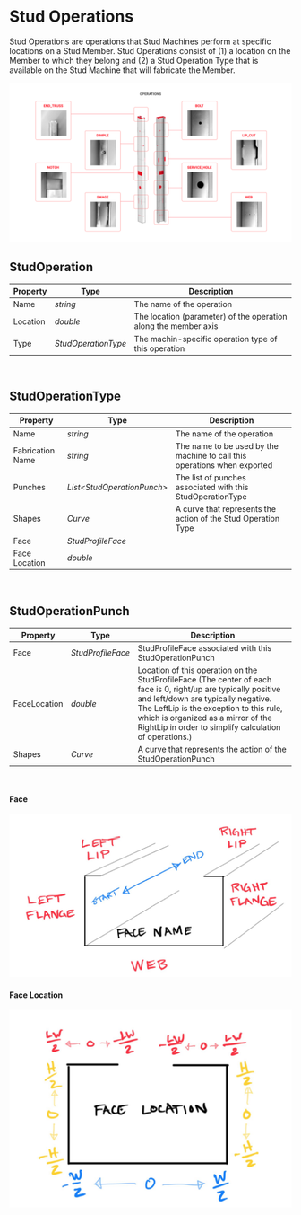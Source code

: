 # Stud Operations

 Stud Operations are operations that Stud Machines perform at specific locations on a Stud Member. Stud Operations consist of (1) a location on the Member to which they belong and (2) a Stud Operation Type that is available on the Stud Machine that will fabricate the Member.

![Common Types](/assets/objects/StudOperation_CommonTypes.png)
## StudOperation

Property | Type | Description
---------| ---------| ---------
Name | *string* | The  name of the operation
Location | *double* | The location (parameter) of the operation along the member axis
Type | *StudOperationType* | The machin-specific operation type of this operation
<br>

## StudOperationType

Property | Type | Description
---------| ---------| ---------
Name | *string* | The name of the operation
Fabrication Name | *string* | The name to be used by the machine to call this operations when exported
Punches | *List\<StudOperationPunch>* | The list of punches associated with this StudOperationType
Shapes | *Curve* | A curve that represents the action of the Stud Operation Type
Face | *StudProfileFace* | 
Face Location | *double* |
<br>

## StudOperationPunch

Property | Type | Description
---------| ---------| ---------
Face | *StudProfileFace* | StudProfileFace associated with this StudOperationPunch
FaceLocation | *double* | Location of this operation on the StudProfileFace (The center of each face is 0, right/up are typically positive and left/down are typically negative.  The LeftLip is the exception to this rule, which is organized as a mirror of the RightLip in order to simplify calculation of operations.)
Shapes | *Curve* | A curve that represents the action of the StudOperationPunch
<br>

<!--
## Location
The Location of a Stud Operation is simply the distance from the start of the Member Axis to the center point of the Operation.

## Stud Operation Type
A Stud Operation Type corresponds to a punch or operation on a Stud Machine. Most punches have a defined shape (or shapes) that gets punched (removed) from the material as it is being formed into the shape of the stud. A few Operations perform other actions on a stud, besides punching, such as a Swage, which deforms the web of a stud in order to slightly shrink its width.

### Fabrication Name
Stud roll forming machines have specific names associated with each of their operations. StudFinder uses the Fabrication Name of a Stud Operation Type when exporting, so that fabrication files have the exact name a machine is expecting.

### Name
Sometimes operations that are geometrically and functionally identical have different Fabrication Names from machine to machine. However, they are referred to colloquially by a generally known Name. Except during export for fabrication, StudFinder works with the Name (as opposed to the Fabrication Name) of a Stud Operation Type in order to apply operations/details generally without needing to worry about the exact Fabrication Name at design time. Don't worry, StudFinder will automatically use the Fabrication Name when you go to fabrication.

### Shapes
An operation may include one or several Shapes that get punched out of the stud, or that represent some other action of the Stud Operation Type (the shapes for Swage, for example, are lines that represent where the stud will be shrunk). In StudFinder, each Stud Operation Shape objects include a Curve representing the geometry of the Shape and a Face Name and Face Location that are used to identify the placement of the Shape on the Stud profile.  
-->


#### Face

<!-- Face is represented by an enum that includes values for the Web, Left and Right Flange, and Left and Right Lip. "Left" and "Right" are based on looking at the stud profile from the start of the stud and toward the end. -->

![Face Name](/assets/objects/StudOperation_FaceName.JPG)

#### Face Location

<!-- The center of each face is Location 0 (most punches are located at 0 on a face). From there, right/up are typically positive and left/down are typically negative. The exception to these rules is the Left Lip, which is organized as a mirror of the Right Lip in order to simplify calculation of operations (which tend to be mirrored). -->

![Face Location](/assets/objects/StudOperation_FaceLocation.JPG)

